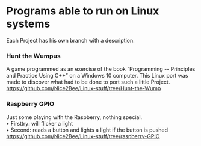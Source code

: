 # Programs able to run on Linux systems
Each Project has his own branch with a description. 
### Hunt the Wumpus
A game programmed as an exercise of the book “Programming -- Principles and Practice Using C++” on a Windows 10 computer. This Linux port was made to discover what had to be done to port such a little Project.<br>
https://github.com/Nice2Bee/Linux-stuff/tree/Hunt-the-Wump

### Raspberry GPIO
Just some playing with the Raspberry, nothing special.<br>
•	Firsttry: will flicker a light<br>
•	Second: reads a button and lights a light if the button is pushed<br>
https://github.com/Nice2Bee/Linux-stuff/tree/raspberry-GPIO

